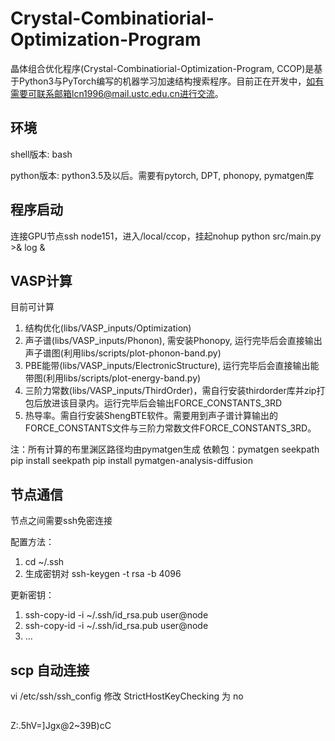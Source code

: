# Crystal-Combinatiorial-Optimization-Program

晶体组合优化程序(Crystal-Combinatiorial-Optimization-Program, CCOP)是基于Python3与PyTorch编写的机器学习加速结构搜索程序。目前正在开发中，如有需要可联系邮箱lcn1996@mail.ustc.edu.cn进行交流。

## 环境

shell版本: bash

python版本: python3.5及以后。需要有pytorch, DPT, phonopy, pymatgen库

## 程序启动

连接GPU节点ssh node151，进入/local/ccop，挂起nohup python src/main.py >& log &

## VASP计算

目前可计算

1. 结构优化(libs/VASP_inputs/Optimization)
2. 声子谱(libs/VASP_inputs/Phonon), 需安装Phonopy, 运行完毕后会直接输出声子谱图(利用libs/scripts/plot-phonon-band.py)
3. PBE能带(libs/VASP_inputs/ElectronicStructure), 运行完毕后会直接输出能带图(利用libs/scripts/plot-energy-band.py)
4. 三阶力常数(libs/VASP_inputs/ThirdOrder)，需自行安装thirdorder库并zip打包后放进该目录内。运行完毕后会输出FORCE_CONSTANTS_3RD
5. 热导率。需自行安装ShengBTE软件。需要用到声子谱计算输出的FORCE_CONSTANTS文件与三阶力常数文件FORCE_CONSTANTS_3RD。

注：所有计算的布里渊区路径均由pymatgen生成
依赖包：pymatgen seekpath
pip install seekpath
pip install pymatgen-analysis-diffusion


## 节点通信
节点之间需要ssh免密连接

配置方法：
1. cd ~/.ssh
2. 生成密钥对 ssh-keygen -t rsa -b 4096

更新密钥：
1. ssh-copy-id -i ~/.ssh/id_rsa.pub user@node
2. ssh-copy-id -i ~/.ssh/id_rsa.pub user@node
3. ...

## scp 自动连接
vi /etc/ssh/ssh_config
修改 StrictHostKeyChecking 为 no


## 
Z:.5hV=]Jgx@2~39B)cC